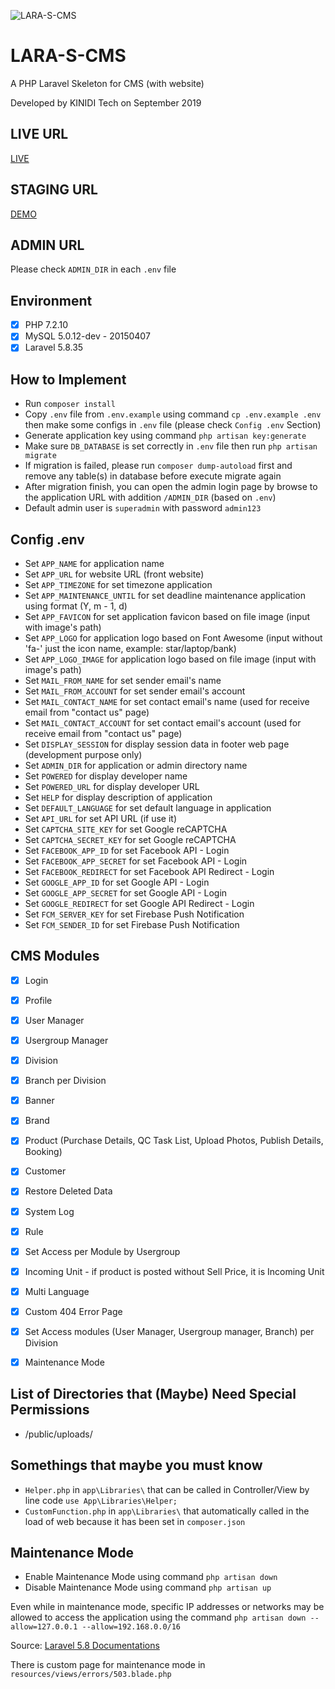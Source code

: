 ![LARA-S-CMS](https://github.com/vickzkater/lara-s-cms/raw/master/logo.png)

# LARA-S-CMS

A PHP Laravel Skeleton for CMS (with website)

Developed by KINIDI Tech on September 2019


## LIVE URL

[LIVE](http://localhost.com/)

## STAGING URL

[DEMO](http:/localhost.com/lara-s-cms/public/)

## ADMIN URL

Please check `ADMIN_DIR` in each `.env` file

## Environment

- [x] PHP 7.2.10
- [x] MySQL 5.0.12-dev - 20150407
- [x] Laravel 5.8.35

## How to Implement

- Run `composer install`
- Copy `.env` file from `.env.example` using command `cp .env.example .env` then make some configs in `.env` file (please check `Config .env` Section)
- Generate application key using command `php artisan key:generate`
- Make sure `DB_DATABASE` is set correctly in `.env` file then run `php artisan migrate`
- If migration is failed, please run `composer dump-autoload` first and remove any table(s) in database before execute migrate again
- After migration finish, you can open the admin login page by browse to the application URL with addition `/ADMIN_DIR` (based on `.env`)
- Default admin user is `superadmin` with password `admin123`

## Config .env

- Set `APP_NAME` for application name
- Set `APP_URL` for website URL (front website)
- Set `APP_TIMEZONE` for set timezone application
- Set `APP_MAINTENANCE_UNTIL` for set deadline maintenance application using format (Y, m - 1, d)
- Set `APP_FAVICON` for set application favicon based on file image (input with image's path)
- Set `APP_LOGO` for application logo based on Font Awesome (input without 'fa-' just the icon name, example: star/laptop/bank)
- Set `APP_LOGO_IMAGE` for application logo based on file image (input with image's path)
- Set `MAIL_FROM_NAME` for set sender email's name
- Set `MAIL_FROM_ACCOUNT` for set sender email's account
- Set `MAIL_CONTACT_NAME` for set contact email's name (used for receive email from "contact us" page)
- Set `MAIL_CONTACT_ACCOUNT` for set contact email's account (used for receive email from "contact us" page)
- Set `DISPLAY_SESSION` for display session data in footer web page (development purpose only)
- Set `ADMIN_DIR` for application or admin directory name
- Set `POWERED` for display developer name
- Set `POWERED_URL` for display developer URL
- Set `HELP` for display description of application
- Set `DEFAULT_LANGUAGE` for set default language in application
- Set `API_URL` for set API URL (if use it)
- Set `CAPTCHA_SITE_KEY` for set Google reCAPTCHA
- Set `CAPTCHA_SECRET_KEY` for set Google reCAPTCHA
- Set `FACEBOOK_APP_ID` for set Facebook API - Login
- Set `FACEBOOK_APP_SECRET` for set Facebook API - Login
- Set `FACEBOOK_REDIRECT` for set Facebook API Redirect - Login
- Set `GOOGLE_APP_ID` for set Google API - Login
- Set `GOOGLE_APP_SECRET` for set Google API - Login
- Set `GOOGLE_REDIRECT` for set Google API Redirect - Login
- Set `FCM_SERVER_KEY` for set Firebase Push Notification
- Set `FCM_SENDER_ID` for set Firebase Push Notification

## CMS Modules

- [x] Login
- [x] Profile
- [x] User Manager
- [x] Usergroup Manager
- [x] Division
- [x] Branch per Division
- [x] Banner
- [x] Brand
- [x] Product (Purchase Details, QC Task List, Upload Photos, Publish Details, Booking)
- [x] Customer
- [x] Restore Deleted Data
- [x] System Log
- [x] Rule
- [x] Set Access per Module by Usergroup
- [x] Incoming Unit - if product is posted without Sell Price, it is Incoming Unit
- [x] Multi Language
- [x] Custom 404 Error Page
- [x] Set Access modules (User Manager, Usergroup manager, Branch) per Division
- [x] Maintenance Mode


## List of Directories that (Maybe) Need Special Permissions

- /public/uploads/

## Somethings that maybe you must know

- `Helper.php` in `app\Libraries\` that can be called in Controller/View by line code `use App\Libraries\Helper;`
- `CustomFunction.php` in `app\Libraries\` that automatically called in the load of web because it has been set in `composer.json`

## Maintenance Mode

- Enable Maintenance Mode using command `php artisan down`
- Disable Maintenance Mode using command `php artisan up`

Even while in maintenance mode, specific IP addresses or networks may be allowed to access the application using the command `php artisan down --allow=127.0.0.1 --allow=192.168.0.0/16`

Source: [Laravel 5.8 Documentations](https://laravel.com/docs/5.7/configuration#maintenance-mode)

There is custom page for maintenance mode in `resources/views/errors/503.blade.php`
